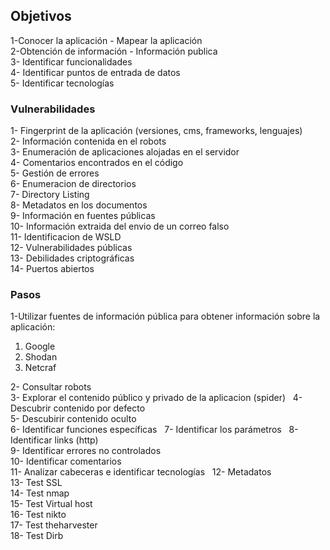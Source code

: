 ## Objetivos
1-Conocer la aplicación - Mapear la aplicación  
2-Obtención de información - Información publica  
3- Identificar funcionalidades  
4- Identificar puntos de entrada de datos  
5- Identificar tecnologías  
  

### Vulnerabilidades

1- Fingerprint de la aplicación (versiones, cms, frameworks, lenguajes)  
2- Información contenida en el robots  
3- Enumeración de aplicaciones alojadas en el servidor  
4- Comentarios encontrados en el código  
5- Gestión de errores  
6- Enumeracion de directorios  
7- Directory Listing  
8- Metadatos en los documentos  
9- Información en fuentes públicas  
10- Información extraida del envio de un correo falso  
11- Identificacion de WSLD  
12- Vulnerabilidades públicas  
13- Debilidades criptográficas  
14- Puertos abiertos
  

### Pasos

1-Utilizar fuentes de información pública para obtener información sobre la aplicación:

1. Google
2. Shodan
3. Netcraf

2- Consultar robots  
3- Explorar el contenido público y privado de la aplicacion (spider)  
4- Descubrir contenido por defecto  
5- Descubirir contenido oculto  
6- Identificar funciones específicas  
7- Identificar los parámetros  
8- Identificar links (http)  
9- Identificar errores no controlados  
10- Identificar comentarios  
11- Analizar cabeceras e identificar tecnologías  
12- Metadatos  
13- Test SSL  
14- Test nmap  
15- Test Virtual host  
16- Test nikto  
17- Test theharvester  
18- Test Dirb
